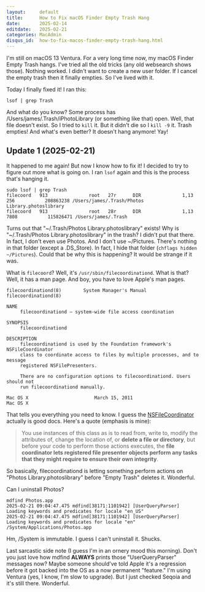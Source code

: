 ```yaml
---
layout:     default
title:      How to Fix macOS Finder Empty Trash Hang
date:       2025-02-14
editdate:   2025-02-21
categories: MacAdmin
disqus_id:  how-to-fix-macos-finder-empty-trash-hang.html
---
```


I'm still on macOS 13 Ventura. For a very long time now, my macOS Finder Empty Trash hangs. I've tried all the old tricks (any old websearch shows those). Nothing worked. I didn't want to create a new user folder. If I cancel the empty trash then it finally empties. So I've lived with it.

Today I finally fixed it! I ran this:

```
lsof | grep Trash
```

And what do you know? Some process has /Users/james/.Trash/iPhotoLibrary (or something like that) open. Well, that file doesn't exist. So I tried to `kill` it. But it didn't die so I `kill -9` it. Trash empties! And what's even better? It doesn't hang anymore! Yay!

## Update 1 (2025-02-21)

It happened to me again! But now I know how to fix it! I decided to try to figure out more what is going on. I ran `lsof` again and this is the process that's hanging it.

```
sudo lsof | grep Trash
filecoord   913               root   27r      DIR               1,13         256           208863238 /Users/james/.Trash/Photos Library.photoslibrary
filecoord   913               root   28r      DIR               1,13        7808           115826471 /Users/james/.Trash
```

Turns out that "~/.Trash/Photos Library.photoslibrary" exists! Why is "~/.Trash/Photos Library.photoslibrary" in the trash? I didn't put that there. In fact, I don't even use Photos. And I don't use ~/Pictures. There's nothing in that folder (except a .DS_Store). In fact, I hide that folder (`chflags hidden ~/Pictures`). Could that be why this is happening? It would be strange if it was.

What is `filecoord`? Well, it's `/usr/sbin/filecoordinationd`. What is that? Well, it has a man page. And boy, you have to love Apple's man pages.

```
filecoordinationd(8)        System Manager's Manual       filecoordinationd(8)

NAME
     filecoordinationd – system-wide file access coordination

SYNOPSIS
     filecoordinationd

DESCRIPTION
     filecoordinationd is used by the Foundation framework's NSFileCoordinator
     class to coordinate access to files by multiple processes, and to message
     registered NSFilePresenters.

     There are no configuration options to filecoordinationd. Users should not
     run filecoordinationd manually.

Mac OS X                        March 15, 2011                        Mac OS X
```

That tells you everything you need to know. I guess the [NSFileCoordinator](https://developer.apple.com/documentation/foundation/nsfilecoordinator) actually is good docs. Here's a quote (emphasis is mine):

> You use instances of this class as is to read from, write to, modify the attributes of, change the location of, or **delete a file or directory**, but before your code to perform those actions executes, the **file coordinator lets registered file presenter objects perform any tasks that they might require to ensure their own integrity**.

So basically, filecoordinationd is letting something perform actions on "Photos Library.photoslibrary" before "Empty Trash" deletes it. Wonderful.

Can I uninstall Photos?

```
mdfind Photos.app
2025-02-21 09:04:47.475 mdfind[38171:1101942] [UserQueryParser] Loading keywords and predicates for locale "en_US"
2025-02-21 09:04:47.475 mdfind[38171:1101942] [UserQueryParser] Loading keywords and predicates for locale "en"
/System/Applications/Photos.app
```

Hm, /System is immutable. I guess I can't uninstall it. Shucks.

Last sarcastic side note (I guess I'm in an ornery mood this morning). Don't you just love how mdfind **ALWAYS** prints those "UserQueryParser" messages now? Maybe someone should've told Apple it's a regression before it got backed into the OS as a now permanent "feature." I'm using Ventura (yes, I know, I'm slow to upgrade). But I just checked Seqoia and it's still there. Wonderful.
